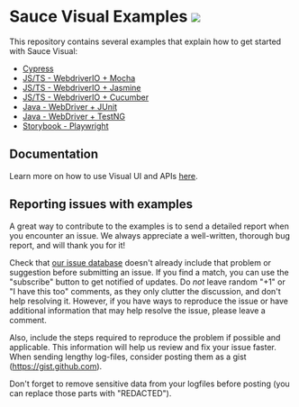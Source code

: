# Sauce Visual Examples [![](https://badgen.net/badge/Run%20this%20/README/5B3ADF?icon=https://runme.dev/img/logo.svg)](https://runme.dev/api/runme?repository=git%40github.com%3Asaucelabs%2Fvisual-examples.git)

This repository contains several examples that explain how to get started with Sauce Visual:

- [Cypress](./cypress/README.md)
- [JS/TS - WebdriverIO + Mocha](./wdio/README.md)
- [JS/TS - WebdriverIO + Jasmine](./wdio-jasmine/README.md)
- [JS/TS - WebdriverIO + Cucumber](./wdio-cucumber/README.md)
- [Java - WebDriver + JUnit](./wd-java/README.md)
- [Java - WebDriver + TestNG](./wd-java-testng/README.md)
- [Storybook - Playwright](./storybook/README.md)

## Documentation

Learn more on how to use Visual UI and APIs [here](https://docs.saucelabs.com/visual-testing/sauce-visual/index.html).

## Reporting issues with examples

A great way to contribute to the examples is to send a detailed report when you encounter an issue. We always appreciate a well-written, thorough bug report, and will thank you for it!

Check that [our issue database](https://github.com/saucelabs/visual-examples/issues) doesn't already include that problem or suggestion before submitting an issue. If you find a match, you can use the "subscribe" button to get notified of updates. Do *not* leave random "+1" or "I have this too" comments, as they only clutter the discussion, and don't help resolving it. However, if you have ways to reproduce the issue or have additional information that may help resolve the issue, please leave a comment.

Also, include the steps required to reproduce the problem if possible and applicable. This information will help us review and fix your issue faster. When sending lengthy log-files, consider posting them as a gist (https://gist.github.com).

Don't forget to remove sensitive data from your logfiles before posting (you can replace those parts with "REDACTED").
